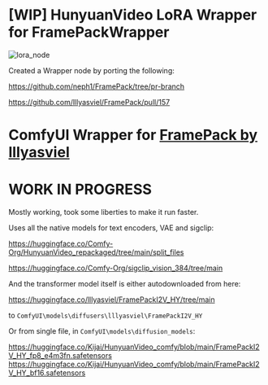 # [WIP] HunyuanVideo LoRA Wrapper for FramePackWrapper
![lora_node](https://github.com/user-attachments/assets/bc41e442-8f58-43d9-b39f-d29a377933ea)

Created a Wrapper node by porting the following:

https://github.com/neph1/FramePack/tree/pr-branch

https://github.com/lllyasviel/FramePack/pull/157

# ComfyUI Wrapper for [FramePack by lllyasviel](https://lllyasviel.github.io/frame_pack_gitpage/)

# WORK IN PROGRESS

Mostly working, took some liberties to make it run faster.

Uses all the native models for text encoders, VAE and sigclip:

https://huggingface.co/Comfy-Org/HunyuanVideo_repackaged/tree/main/split_files

https://huggingface.co/Comfy-Org/sigclip_vision_384/tree/main

And the transformer model itself is either autodownloaded from here:

https://huggingface.co/lllyasviel/FramePackI2V_HY/tree/main

to `ComfyUI\models\diffusers\lllyasviel\FramePackI2V_HY`

Or from single file, in `ComfyUI\models\diffusion_models`:

https://huggingface.co/Kijai/HunyuanVideo_comfy/blob/main/FramePackI2V_HY_fp8_e4m3fn.safetensors
https://huggingface.co/Kijai/HunyuanVideo_comfy/blob/main/FramePackI2V_HY_bf16.safetensors
